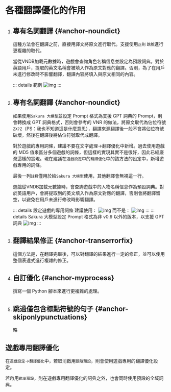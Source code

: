 # 各種翻譯優化的作用

1. ## 專有名詞翻譯 {#anchor-noundict}

    這種方法會在翻譯之前，直接用譯文將原文進行取代。支援使用`正則` `跳脫`進行更複雜的取代。

    當從VNDB加載元數據時，遊戲會查詢角色名稱信息並設定為預設詞典。對於英語用戶，提取的英文名稱會被填入作為原文對應的翻譯。否則，為了在用戶未進行修改時不影響翻譯，翻譯內容將填入與原文相同的內容。

    ::: details 範例
    ![img](https://image.lunatranslator.org/zh/transoptimi/1.png)
    :::


1. ## 專有名詞翻譯 {#anchor-noundict}

    如果使用`Sakura 大模型`並設定 Prompt 格式為支援 GPT 詞典的 Prompt，則會轉換成 GPT 詞典格式，否則會參考的 VNR 的做法，將原文取代為佔位符號`ZX?Z`（PS：我也不知道這是什麼意思），翻譯來源翻譯後一般不會將佔位符號破壞，然後在翻譯後將佔位符號取代成翻譯。

    對於遊戲的專用詞條，建議不要在文字處理->翻譯優化中新增。過去使用遊戲的 MD5 值來區分多個遊戲的詞條，但這樣的實現其實不是很好，因此已經廢棄這樣的實現。現在建議在`遊戲設定`中的`翻譯優化`中的該方法的設定中，新增遊戲專用的詞條。

    最後一列`註釋`僅用於給`Sakura 大模型`使用，其他翻譯會無視這一行。

    遊戲從VNDB加載元數據時，會查詢遊戲中的人物名稱信息作為預設詞典。對於英語用戶，會將提取到的英文填入作為原文對應的翻譯，否則會將翻譯留空，以避免在用戶未進行修改時影響翻譯。

    ::: details 設定遊戲的專用詞條
    建議使用：
    ![img](https://image.lunatranslator.org/zh/transoptimi/2.png)
    而不是：
    ![img](https://image.lunatranslator.org/zh/transoptimi/3.png)
    :::
    ::: details Sakura 大模型設定 Prompt 格式為非 v0.9 以外的版本，以支援 GPT 詞典
    ![img](https://image.lunatranslator.org/zh/transoptimi/4.png)
    :::

1. ## 翻譯結果修正 {#anchor-transerrorfix}

    這個方法是，在翻譯完畢後，可以對翻譯的結果進行一定的修正，並可以使用整個表達式進行複雜的修正。

1. ## 自訂優化 {#anchor-myprocess}

    撰寫一個 Python 腳本來進行更複雜的處理。

1. ## 跳過僅包含標點符號的句子 {#anchor-skiponlypunctuations}

    略

## 遊戲專用翻譯優化

在`遊戲設定`->`翻譯優化`中，若取消啟用`跟隨預設`，則會使用遊戲專用的翻譯優化設定。

若啟用`繼承預設`，則在遊戲專用翻譯優化的詞典之外，也會同時使用預設的全域詞典。